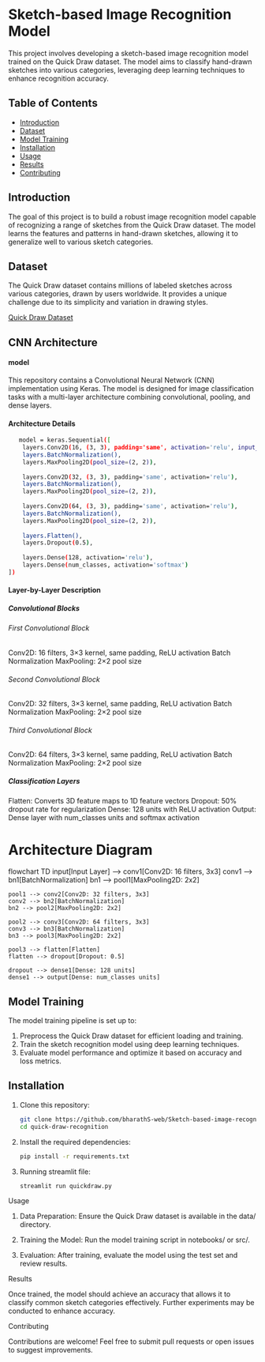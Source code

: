 # Sketch-based Image Recognition Model

This project involves developing a sketch-based image recognition model trained on the Quick Draw dataset. The model aims to classify hand-drawn sketches into various categories, leveraging deep learning techniques to enhance recognition accuracy.

## Table of Contents

- [Introduction](#introduction)
- [Dataset](#dataset)
- [Model Training](#model-training)
- [Installation](#installation)
- [Usage](#usage)
- [Results](#results)
- [Contributing](#contributing)

## Introduction

The goal of this project is to build a robust image recognition model capable of recognizing a range of sketches from the Quick Draw dataset. The model learns the features and patterns in hand-drawn sketches, allowing it to generalize well to various sketch categories.

## Dataset

The Quick Draw dataset contains millions of labeled sketches across various categories, drawn by users worldwide. It provides a unique challenge due to its simplicity and variation in drawing styles.

[Quick Draw Dataset](https://console.cloud.google.com/storage/browser/quickdraw_dataset/full/numpy_bitmap;tab=objects?pli=1&prefix=&forceOnObjectsSortingFiltering=false)

## CNN Architecture

#### model
This repository contains a Convolutional Neural Network (CNN) implementation using Keras. The model is designed for image classification tasks with a multi-layer architecture combining convolutional, pooling, and dense layers.

#### Architecture Details
```bash
   model = keras.Sequential([
    layers.Conv2D(16, (3, 3), padding='same', activation='relu', input_shape=input_shape),
    layers.BatchNormalization(),
    layers.MaxPooling2D(pool_size=(2, 2)),
    
    layers.Conv2D(32, (3, 3), padding='same', activation='relu'),
    layers.BatchNormalization(),
    layers.MaxPooling2D(pool_size=(2, 2)),
    
    layers.Conv2D(64, (3, 3), padding='same', activation='relu'),
    layers.BatchNormalization(),
    layers.MaxPooling2D(pool_size=(2, 2)),
    
    layers.Flatten(),
    layers.Dropout(0.5),
    
    layers.Dense(128, activation='relu'),
    layers.Dense(num_classes, activation='softmax')
])
```

#### Layer-by-Layer Description
##### Convolutional Blocks

###### First Convolutional Block
Conv2D: 16 filters, 3×3 kernel, same padding, ReLU activation
Batch Normalization
MaxPooling: 2×2 pool size

###### Second Convolutional Block
Conv2D: 32 filters, 3×3 kernel, same padding, ReLU activation
Batch Normalization
MaxPooling: 2×2 pool size

###### Third Convolutional Block
Conv2D: 64 filters, 3×3 kernel, same padding, ReLU activation
Batch Normalization
MaxPooling: 2×2 pool size

##### Classification Layers
Flatten: Converts 3D feature maps to 1D feature vectors
Dropout: 50% dropout rate for regularization
Dense: 128 units with ReLU activation
Output: Dense layer with num_classes units and softmax activation

# Architecture Diagram
flowchart TD
    input[Input Layer] --> conv1[Conv2D: 16 filters, 3x3]
    conv1 --> bn1[BatchNormalization]
    bn1 --> pool1[MaxPooling2D: 2x2]
    
    pool1 --> conv2[Conv2D: 32 filters, 3x3]
    conv2 --> bn2[BatchNormalization]
    bn2 --> pool2[MaxPooling2D: 2x2]
    
    pool2 --> conv3[Conv2D: 64 filters, 3x3]
    conv3 --> bn3[BatchNormalization]
    bn3 --> pool3[MaxPooling2D: 2x2]
    
    pool3 --> flatten[Flatten]
    flatten --> dropout[Dropout: 0.5]
    
    dropout --> dense1[Dense: 128 units]
    dense1 --> output[Dense: num_classes units]

## Model Training

The model training pipeline is set up to:

1. Preprocess the Quick Draw dataset for efficient loading and training.
2. Train the sketch recognition model using deep learning techniques.
3. Evaluate model performance and optimize it based on accuracy and loss metrics.

## Installation

1. Clone this repository:
   ```bash
   git clone https://github.com/bharathS-web/Sketch-based-image-recognition.git
   cd quick-draw-recognition
   ```
   
2. Install the required dependencies:

   ```bash
   pip install -r requirements.txt
   ```

3. Running streamlit file:
   ```bash
   streamlit run quickdraw.py
   ```



Usage

1. Data Preparation: Ensure the Quick Draw dataset is available in the data/ directory.


2. Training the Model: Run the model training script in notebooks/ or src/.


3. Evaluation: After training, evaluate the model using the test set and review results.



Results

Once trained, the model should achieve an accuracy that allows it to classify common sketch categories effectively. Further experiments may be conducted to enhance accuracy.

Contributing

Contributions are welcome! Feel free to submit pull requests or open issues to suggest improvements.
